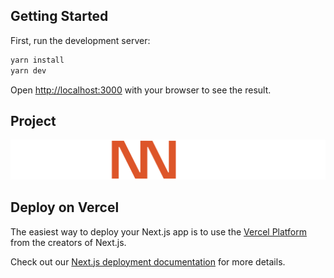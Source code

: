 ## Getting Started

First, run the development server:

```bash
yarn install
yarn dev
```

Open [http://localhost:3000](http://localhost:3000) with your browser to see the result.


## Project

![Alt text](image-1.png)

## Deploy on Vercel

The easiest way to deploy your Next.js app is to use the [Vercel Platform](https://vercel.com/new?utm_medium=default-template&filter=next.js&utm_source=create-next-app&utm_campaign=create-next-app-readme) from the creators of Next.js.

Check out our [Next.js deployment documentation](https://nextjs.org/docs/deployment) for more details.
